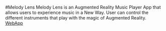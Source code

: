 #Melody Lens
Melody Lens is an Augmented Reality Music Player App that allows users to experience music in a New Way.
User can control the different instruments that play with the magic of Augmented Reality.
[WebApp]()

